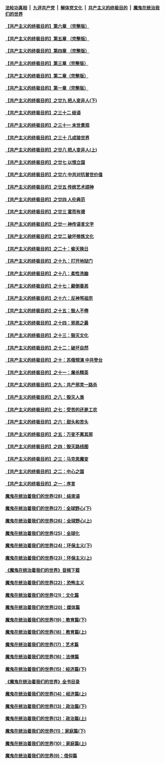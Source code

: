 ####  [法轮功真相](../../../../basic/blob/master/README.md?t=04190501) &nbsp;|&nbsp; [九评共产党](../../../../9ping.md/blob/master/README.md?t=04190501) &nbsp;|&nbsp; [解体党文化](../../../../jtdwh.md/blob/master/README.md?t=04190501)  &nbsp;|&nbsp; [共产主义的终极目的](../../../../gczydzjmd.md/blob/master/README.md?t=04190501) &nbsp;|&nbsp; [魔鬼在统治我们的世界](../../../../mgztzwmdsj.md/blob/master/README.md?t=04190501) 

#### [【共产主义的终极目的】第六章 （完整版）](../pages/nsc422/n11428913.md?t=04190501) 

#### [【共产主义的终极目的】第五章 （完整版）](../pages/nsc422/n11428912.md?t=04190501) 

#### [【共产主义的终极目的】第四章 （完整版）](../pages/nsc422/n11428907.md?t=04190501) 

#### [【共产主义的终极目的】第三章（完整版）](../pages/nsc422/n11428848.md?t=04190501) 

#### [【共产主义的终极目的】第二章（完整版）](../pages/nsc422/n11428831.md?t=04190501) 

#### [【共产主义的终极目的】第一章（完整版）](../pages/nsc422/n11417651.md?t=04190501) 

#### [【共产主义的终极目的】之廿九 把人变非人(下)](../pages/nsc422/n11344140.md?t=04190501) 

#### [【共产主义的终极目的】之三十二 结语](../pages/nsc422/n11360535.md?t=04190501) 

#### [【共产主义的终极目的】之三十一 末世景观](../pages/nsc422/n11351129.md?t=04190501) 

#### [【共产主义的终极目的】之三十 几成狼世界](../pages/nsc422/n11348280.md?t=04190501) 

#### [【共产主义的终极目的】之廿八 把人变非人(上)](../pages/nsc422/n11340492.md?t=04190501) 

#### [【共产主义的终极目的】之廿七 以恨立国](../pages/nsc422/n11336944.md?t=04190501) 

#### [【共产主义的终极目的】之廿六 中共对抗普世价值](../pages/nsc422/n11324785.md?t=04190501) 

#### [【共产主义的终极目的】之廿五 传统艺术颂神](../pages/nsc422/n11296396.md?t=04190501) 

#### [【共产主义的终极目的】之廿四 人伦典范](../pages/nsc422/n11296397.md?t=04190501) 

#### [【共产主义的终极目的】之廿三 富而有德](../pages/nsc422/n11283598.md?t=04190501) 

#### [【共产主义的终极目的】之廿一 神传语言文字](../pages/nsc422/n11263265.md?t=04190501) 

#### [【共产主义的终极目的】之廿二 破坏修炼文化](../pages/nsc422/n11245728.md?t=04190501) 

#### [【共产主义的终极目的】之二十：偷天换日](../pages/nsc422/n11238846.md?t=04190501) 

#### [【共产主义的终极目的】之十九：打开地狱门](../pages/nsc422/n11206376.md?t=04190501) 

#### [【共产主义的终极目的】之十八：柔性洗脑](../pages/nsc422/n11199994.md?t=04190501) 

#### [【共产主义的终极目的】之十七：颠倒善恶](../pages/nsc422/n11179782.md?t=04190501) 

#### [【共产主义的终极目的】之十六：反神骂祖宗](../pages/nsc422/n11166798.md?t=04190501) 

#### [【共产主义的终极目的】之十五：毁人不倦](../pages/nsc422/n11166792.md?t=04190501) 

#### [【共产主义的终极目的】之十四：邪恶之最](../pages/nsc422/n11150249.md?t=04190501) 

#### [【共产主义的终极目的】之十三：毁灭文化](../pages/nsc422/n11135227.md?t=04190501) 

#### [【共产主义的终极目的】之十二：破坏自然](../pages/nsc422/n11135214.md?t=04190501) 

#### [【共产主义的终极目的】之十：苏俄预演 中共登台](../pages/nsc422/n11118424.md?t=04190501) 

#### [【共产主义的终极目的】之十一：屠杀精英](../pages/nsc422/n11118442.md?t=04190501) 

#### [【共产主义的终极目的】之九：共产邪灵一路杀](../pages/nsc422/n11114139.md?t=04190501) 

#### [【共产主义的终极目的】之八：毁灭人类](../pages/nsc422/n11108503.md?t=04190501) 

#### [【共产主义的终极目的】之七：受苦的还是工农](../pages/nsc422/n11101809.md?t=04190501) 

#### [【共产主义的终极目的】之六：甜头和苦头](../pages/nsc422/n11096971.md?t=04190501) 

#### [【共产主义的终极目的】之五：万变不离其邪](../pages/nsc422/n11091285.md?t=04190501) 

#### [【共产主义的终极目的】之四：毁灭路线图](../pages/nsc422/n11086284.md?t=04190501) 

#### [【共产主义的终极目的】之三：马克思魔变](../pages/nsc422/n11061941.md?t=04190501) 

#### [【共产主义的终极目的】之二：中心之国](../pages/nsc422/n11047728.md?t=04190501) 

#### [【共产主义的终极目的】之一：序言](../pages/nsc422/n11086077.md?t=04190501) 

#### [魔鬼在统治着我们的世界(28)：结束语](../pages/nsc422/n10936246.md?t=04190501) 

#### [魔鬼在统治着我们的世界(27)：全球野心(下)](../pages/nsc422/n10928319.md?t=04190501) 

#### [魔鬼在统治着我们的世界(26)：全球野心(上)](../pages/nsc422/n10900318.md?t=04190501) 

#### [魔鬼在统治着我们的世界(25)：全球化](../pages/nsc422/n10788205.md?t=04190501) 

#### [魔鬼在统治着我们的世界(24)：环保主义(下)](../pages/nsc422/n10695307.md?t=04190501) 

#### [魔鬼在统治着我们的世界(23)：环保主义(上)](../pages/nsc422/n10688613.md?t=04190501) 

#### [《魔鬼在统治着我们的世界》音频下载](../pages/nsc422/n10635553.md?t=04190501) 

#### [魔鬼在统治着我们的世界(22)：恐怖主义](../pages/nsc422/n10614727.md?t=04190501) 

#### [魔鬼在统治着我们的世界(21)：文化篇](../pages/nsc422/n10597706.md?t=04190501) 

#### [魔鬼在统治着我们的世界(20)：媒体篇](../pages/nsc422/n10586579.md?t=04190501) 

#### [魔鬼在统治着我们的世界(19)：教育篇(下)](../pages/nsc422/n10564808.md?t=04190501) 

#### [魔鬼在统治着我们的世界(18)：教育篇(上)](../pages/nsc422/n10526970.md?t=04190501) 

#### [魔鬼在统治着我们的世界(17)：艺术篇](../pages/nsc422/n10499093.md?t=04190501) 

#### [魔鬼在统治着我们的世界(16)：法律篇](../pages/nsc422/n10485969.md?t=04190501) 

#### [魔鬼在统治着我们的世界(15)：经济篇(下)](../pages/nsc422/n10469975.md?t=04190501) 

#### [《魔鬼在统治着我们的世界》全书目录](../pages/nsc422/n10464261.md?t=04190501) 

#### [魔鬼在统治着我们的世界(14)：经济篇(上)](../pages/nsc422/n10457370.md?t=04190501) 

#### [魔鬼在统治着我们的世界(13)：政治篇(下)](../pages/nsc422/n10448270.md?t=04190501) 

#### [魔鬼在统治着我们的世界(12)：政治篇(上)](../pages/nsc422/n10444576.md?t=04190501) 

#### [魔鬼在统治着我们的世界(11)：家庭篇(下)](../pages/nsc422/n10440961.md?t=04190501) 

#### [魔鬼在统治着我们的世界(10)：家庭篇(上)](../pages/nsc422/n10435448.md?t=04190501) 

#### [魔鬼在统治着我们的世界(9)：信仰篇](../pages/nsc422/n10432159.md?t=04190501) 


